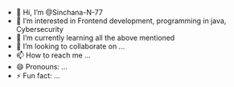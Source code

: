 - 👋 Hi, I’m @Sinchana-N-77
- 👀 I’m interested in Frontend development, programming in java, Cybersecurity 
- 🌱 I’m currently learning all the above mentioned 
- 💞️ I’m looking to collaborate on ...
- 📫 How to reach me ...
- 😄 Pronouns: ...
- ⚡ Fun fact: ...

<!---
Sinchana-N-77/Sinchana-N-77 is a ✨ special ✨ repository because its `README.md` (this file) appears on your GitHub profile.
You can click the Preview link to take a look at your changes.
--->
